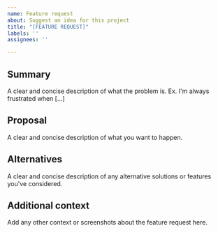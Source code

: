 ```yaml
---
name: Feature request
about: Suggest an idea for this project
title: "[FEATURE REQUEST]"
labels: ''
assignees: ''

---
```


## Summary
A clear and concise description of what the problem is. Ex. I'm always frustrated when [...]

## Proposal
A clear and concise description of what you want to happen.

## Alternatives
A clear and concise description of any alternative solutions or features you've considered.

## Additional context 
Add any other context or screenshots about the feature request here.
